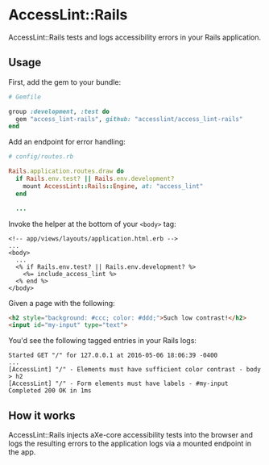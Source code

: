 # AccessLint::Rails

AccessLint::Rails tests and logs accessibility errors in your Rails application.

## Usage

First, add the gem to your bundle:

```ruby
# Gemfile

group :development, :test do
  gem "access_lint-rails", github: "accesslint/access_lint-rails"
end
```

Add an endpoint for error handling:

```ruby
# config/routes.rb

Rails.application.routes.draw do
  if Rails.env.test? || Rails.env.development?
    mount AccessLint::Rails::Engine, at: "access_lint"
  end

  ...
```

Invoke the helper at the bottom of your `<body>` tag:

```erb
<!-- app/views/layouts/application.html.erb -->
...
<body>
  ...
  <% if Rails.env.test? || Rails.env.development? %>
    <%= include_access_lint %>
  <% end %>
</body>
```

Given a page with the following:

```html
<h2 style="background: #ccc; color: #ddd;">Such low contrast!</h2>
<input id="my-input" type="text">
```

You'd see the following tagged entries in your Rails logs:

```
Started GET "/" for 127.0.0.1 at 2016-05-06 18:06:39 -0400
...
[AccessLint] "/" - Elements must have sufficient color contrast - body > h2
[AccessLint] "/" - Form elements must have labels - #my-input
Completed 200 OK in 1ms
```

## How it works

AccessLint::Rails injects aXe-core accessibility tests into the browser and logs
the resulting errors to the application logs via a mounted endpoint in the app.
